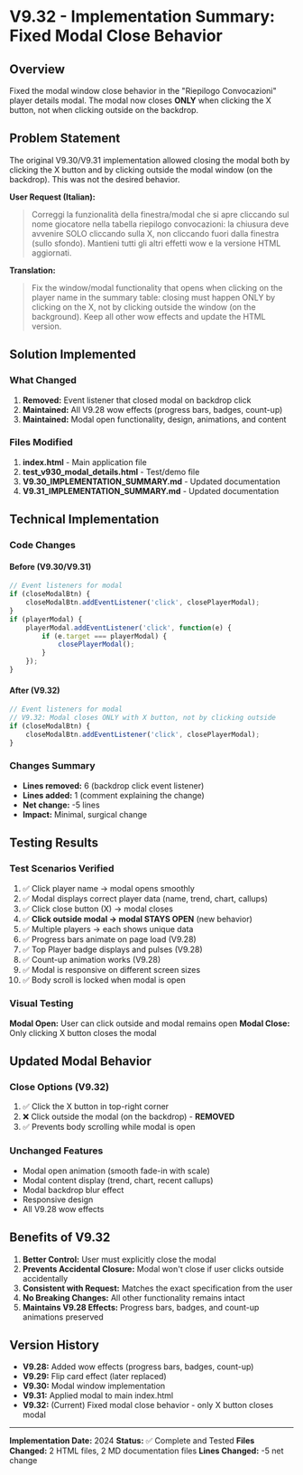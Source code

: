 # V9.32 - Implementation Summary: Fixed Modal Close Behavior

## Overview
Fixed the modal window close behavior in the "Riepilogo Convocazioni" player details modal. The modal now closes **ONLY** when clicking the X button, not when clicking outside on the backdrop.

## Problem Statement
The original V9.30/V9.31 implementation allowed closing the modal both by clicking the X button and by clicking outside the modal window (on the backdrop). This was not the desired behavior.

**User Request (Italian):**
> Correggi la funzionalità della finestra/modal che si apre cliccando sul nome giocatore nella tabella riepilogo convocazioni: la chiusura deve avvenire SOLO cliccando sulla X, non cliccando fuori dalla finestra (sullo sfondo). Mantieni tutti gli altri effetti wow e la versione HTML aggiornati.

**Translation:**
> Fix the window/modal functionality that opens when clicking on the player name in the summary table: closing must happen ONLY by clicking on the X, not by clicking outside the window (on the background). Keep all other wow effects and update the HTML version.

## Solution Implemented

### What Changed
1. **Removed:** Event listener that closed modal on backdrop click
2. **Maintained:** All V9.28 wow effects (progress bars, badges, count-up)
3. **Maintained:** Modal open functionality, design, animations, and content

### Files Modified
1. **index.html** - Main application file
2. **test_v930_modal_details.html** - Test/demo file
3. **V9.30_IMPLEMENTATION_SUMMARY.md** - Updated documentation
4. **V9.31_IMPLEMENTATION_SUMMARY.md** - Updated documentation

## Technical Implementation

### Code Changes

#### Before (V9.30/V9.31)
```javascript
// Event listeners for modal
if (closeModalBtn) {
    closeModalBtn.addEventListener('click', closePlayerModal);
}
if (playerModal) {
    playerModal.addEventListener('click', function(e) {
        if (e.target === playerModal) {
            closePlayerModal();
        }
    });
}
```

#### After (V9.32)
```javascript
// Event listeners for modal
// V9.32: Modal closes ONLY with X button, not by clicking outside
if (closeModalBtn) {
    closeModalBtn.addEventListener('click', closePlayerModal);
}
```

### Changes Summary
- **Lines removed:** 6 (backdrop click event listener)
- **Lines added:** 1 (comment explaining the change)
- **Net change:** -5 lines
- **Impact:** Minimal, surgical change

## Testing Results

### Test Scenarios Verified
1. ✅ Click player name → modal opens smoothly
2. ✅ Modal displays correct player data (name, trend, chart, callups)
3. ✅ Click close button (X) → modal closes
4. ✅ **Click outside modal → modal STAYS OPEN** (new behavior)
5. ✅ Multiple players → each shows unique data
6. ✅ Progress bars animate on page load (V9.28)
7. ✅ Top Player badge displays and pulses (V9.28)
8. ✅ Count-up animation works (V9.28)
9. ✅ Modal is responsive on different screen sizes
10. ✅ Body scroll is locked when modal is open

### Visual Testing
**Modal Open:** User can click outside and modal remains open
**Modal Close:** Only clicking X button closes the modal

## Updated Modal Behavior

### Close Options (V9.32)
1. ✅ Click the X button in top-right corner
2. ❌ Click outside the modal (on the backdrop) - **REMOVED**
3. ✅ Prevents body scrolling while modal is open

### Unchanged Features
- Modal open animation (smooth fade-in with scale)
- Modal content display (trend, chart, recent callups)
- Modal backdrop blur effect
- Responsive design
- All V9.28 wow effects

## Benefits of V9.32

1. **Better Control:** User must explicitly close the modal
2. **Prevents Accidental Closure:** Modal won't close if user clicks outside accidentally
3. **Consistent with Request:** Matches the exact specification from the user
4. **No Breaking Changes:** All other functionality remains intact
5. **Maintains V9.28 Effects:** Progress bars, badges, and count-up animations preserved

## Version History

- **V9.28:** Added wow effects (progress bars, badges, count-up)
- **V9.29:** Flip card effect (later replaced)
- **V9.30:** Modal window implementation
- **V9.31:** Applied modal to main index.html
- **V9.32:** (Current) Fixed modal close behavior - only X button closes modal

---

**Implementation Date:** 2024
**Status:** ✅ Complete and Tested
**Files Changed:** 2 HTML files, 2 MD documentation files
**Lines Changed:** -5 net change
